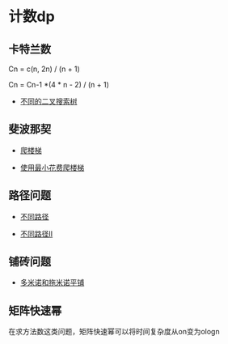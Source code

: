 # 计数dp

## 卡特兰数

Cn = c(n, 2n) / (n + 1)

Cn = Cn-1 *(4 * n - 2) / (n + 1)

+ [不同的二叉搜索树](./code/不同的二叉搜索树.rs)

## 斐波那契

+ [爬楼梯](./code/爬楼梯.java)

+ [使用最小花费爬楼梯](./code/使用最小花费爬楼梯.java)

## 路径问题

+ [不同路径](./code/不同路径.java)

+ [不同路径II](./code/不同路径II.java)

## 铺砖问题

+ [多米诺和拖米诺平铺](./code/多米诺和拖米诺平铺.rs)

## 矩阵快速幂

在求方法数这类问题，矩阵快速幂可以将时间复杂度从on变为ologn






